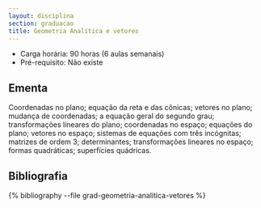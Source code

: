 ```yaml
---
layout: disciplina
section: graduacao
title: Geometria Analítica e vetores
---
```


- Carga horária: 90 horas (6 aulas semanais) 
- Pré-requisito: Não existe

## Ementa 

Coordenadas no plano; equação da reta e das cônicas; vetores
no plano; mudança de coordenadas; a equação geral do segundo grau;
transformações lineares do plano; coordenadas no espaço; equações do
plano; vetores no espaço; sistemas de equações com três incógnitas;
matrizes de ordem 3; determinantes; transformações lineares no espaço;
formas quadráticas; superfícies quádricas.

## Bibliografia

{% bibliography --file grad-geometria-analitica-vetores %}
